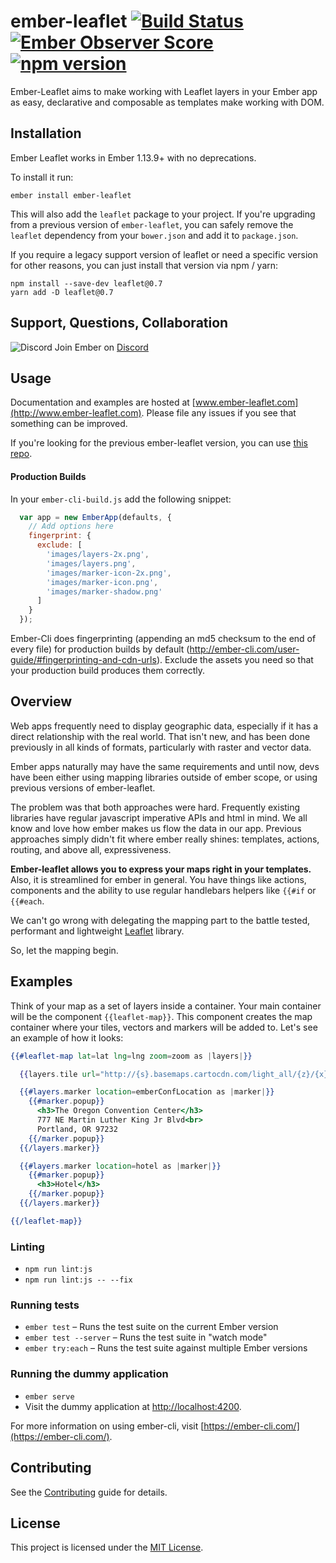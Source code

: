 # ember-leaflet [![Build Status](https://travis-ci.org/miguelcobain/ember-leaflet.svg)](https://travis-ci.org/miguelcobain/ember-leaflet) [![Ember Observer Score](http://emberobserver.com/badges/ember-leaflet.svg)](http://emberobserver.com/addons/ember-leaflet) [![npm version](https://badge.fury.io/js/ember-leaflet.svg)](https://badge.fury.io/js/ember-leaflet)

Ember-Leaflet aims to make working with Leaflet layers in your Ember app as easy, declarative and composable as templates make working with DOM.

## Installation

Ember Leaflet works in Ember 1.13.9+ with no deprecations.

To install it run:
```
ember install ember-leaflet
```

This will also add the `leaflet` package to your project.
If you're upgrading from a previous version of `ember-leaflet`, you can safely remove the `leaflet` dependency from your `bower.json` and add it to `package.json`.

If you require a legacy support version of leaflet or need a specific version for other reasons, you can just install that version via npm / yarn:

```
npm install --save-dev leaflet@0.7
yarn add -D leaflet@0.7
```

## Support, Questions, Collaboration

![Discord](https://img.shields.io/discord/480462759797063690.svg?logo=discord) Join Ember on [Discord](https://discord.gg/zT3asNS)

## Usage

Documentation and examples are hosted at [www.ember-leaflet.com](http://www.ember-leaflet.com).
Please file any issues if you see that something can be improved.

If you're looking for the previous ember-leaflet version, you can use [this repo](https://github.com/gabesmed/ember-leaflet).

#### Production Builds
In your <code>ember-cli-build.js</code> add the following snippet:
```js
  var app = new EmberApp(defaults, {
    // Add options here
    fingerprint: {
      exclude: [
        'images/layers-2x.png',
        'images/layers.png',
        'images/marker-icon-2x.png',
        'images/marker-icon.png',
        'images/marker-shadow.png'
      ]
    }
  });
```
Ember-Cli does fingerprinting (appending an md5 checksum to the end of every file) for production builds by default (http://ember-cli.com/user-guide/#fingerprinting-and-cdn-urls). Exclude the assets you need so that your production build produces them correctly.

## Overview

Web apps frequently need to display geographic data, especially if it has a direct relationship with the real world. That isn't new, and has been done previously in all kinds of formats, particularly with raster and vector data.

Ember apps naturally may have the same requirements and until now, devs have been either using mapping libraries outside of ember scope, or using previous versions of ember-leaflet.

The problem was that both approaches were hard. Frequently existing libraries have regular javascript imperative APIs and html in mind. We all know and love how ember makes us flow the data in our app. Previous approaches simply didn't fit where ember really shines: templates, actions, routing, and above all, expressiveness.

**Ember-leaflet allows you to express your maps right in your templates.** Also, it is streamlined for ember in general. You have things like actions, components and the ability to use regular handlebars helpers like `{{#if` or `{{#each`.

We can't go wrong with delegating the mapping part to the battle tested, performant and lightweight [Leaflet](http://leafletjs.com/) library.

So, let the mapping begin.

## Examples

Think of your map as a set of layers inside a container. Your main container will be the component `{{leaflet-map}}`. This component creates the map container where your tiles, vectors and markers will be added to. Let's see an example of how it looks:

```handlebars
{{#leaflet-map lat=lat lng=lng zoom=zoom as |layers|}}

  {{layers.tile url="http://{s}.basemaps.cartocdn.com/light_all/{z}/{x}/{y}.png"}}

  {{#layers.marker location=emberConfLocation as |marker|}}
    {{#marker.popup}}
      <h3>The Oregon Convention Center</h3>
      777 NE Martin Luther King Jr Blvd<br>
      Portland, OR 97232
    {{/marker.popup}}
  {{/layers.marker}}

  {{#layers.marker location=hotel as |marker|}}
    {{#marker.popup}}
      <h3>Hotel</h3>
    {{/marker.popup}}
  {{/layers.marker}}

{{/leaflet-map}}
```

### Linting

* `npm run lint:js`
* `npm run lint:js -- --fix`

### Running tests

* `ember test` – Runs the test suite on the current Ember version
* `ember test --server` – Runs the test suite in "watch mode"
* `ember try:each` – Runs the test suite against multiple Ember versions

### Running the dummy application

* `ember serve`
* Visit the dummy application at [http://localhost:4200](http://localhost:4200).

For more information on using ember-cli, visit [https://ember-cli.com/](https://ember-cli.com/).

Contributing
------------------------------------------------------------------------------

See the [Contributing](CONTRIBUTING.md) guide for details.


License
------------------------------------------------------------------------------

This project is licensed under the [MIT License](LICENSE.md).
